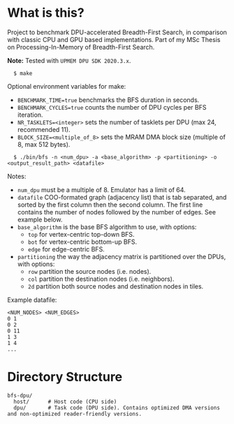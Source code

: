 
# What is this?

Project to benchmark DPU-accelerated Breadth-First Search, in comparison with classic CPU and GPU based implementations. Part of my MSc Thesis on Processing-In-Memory of Breadth-First Search.

**Note:** Tested with `UPMEM DPU SDK 2020.3.x`.



```
  $ make
```
Optional environment variables for make:
- `BENCHMARK_TIME=true` benchmarks the BFS duration in seconds.
- `BENCHMARK_CYCLES=true` counts the number of DPU cycles per BFS iteration.
- `NR_TASKLETS=<integer>` sets the number of tasklets per DPU (max 24, recommended 11).
- `BLOCK_SIZE=<multiple_of_8>` sets the MRAM DMA block size (multiple of 8, max 512 bytes).

```
  $ ./bin/bfs -n <num_dpu> -a <base_algorithm> -p <partitioning> -o <output_result_path> <datafile>
```
Notes:
- `num_dpu` must be a multiple of 8. Emulator has a limit of 64.
- `datafile` COO-formated graph (adjacency list) that is tab separated, and sorted by the first column then the second column. The first line contains the number of nodes followed by the number of edges. See example below.
- `base_algorithm` is the base BFS algorithm to use, with options:
  - `top` for vertex-centric top-down BFS.
  - `bot` for vertex-centric bottom-up BFS.
  - `edge` for edge-centric BFS.
- `partitioning` the way the adjacency matrix is partitioned over the DPUs, with options:
  - `row` partition the source nodes (i.e. nodes).
  - `col` partition the destination nodes (i.e. neighbors).
  - `2d` partition both source nodes and destination nodes in tiles.

Example datafile:
```
<NUM_NODES> <NUM_EDGES>
0 1
0 2
0 11
1 3
1 4
...
```

# Directory Structure

```
bfs-dpu/
  host/      # Host code (CPU side)
  dpu/       # Task code (DPU side). Contains optimized DMA versions and non-optimized reader-friendly versions.
```
